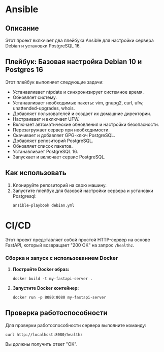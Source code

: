 <!DOCTYPE html>
<html lang="ru">
<head>
    <meta charset="UTF-8">
    <meta name="viewport" content="width=device-width, initial-scale=1.0">
</head>
<body>

<h1>Ansible</h1>
    <h2>Описание</h2>
    <p>Этот проект включает два плейбука Ansible для настройки сервера Debian и установки PostgreSQL 16.</p> 
    <h2>Плейбук: Базовая настройка Debian 10 и Postgres 16</h2>
    <p>Этот плейбук выполняет следующие задачи:</p>
    <ul>
        <li>Устанавливает ntpdate и синхронизирует системное время.</li>
        <li>Обновляет систему.</li>
        <li>Устанавливает необходимые пакеты: vim, gnupg2, curl, ufw, unattended-upgrades, whois.</li>
        <li>Добавляет пользователей и создает их домашние директории.</li>
        <li>Настраивает и включает UFW.</li>
        <li>Включает автоматические обновления и настройки безопасности.</li>
        <li>Перезагружает сервер при необходимости.</li>
        <li>Скачивает и добавляет GPG-ключ PostgreSQL.</li>
        <li>Добавляет репозиторий PostgreSQL.</li>
        <li>Обновляет список пакетов.</li>
        <li>Устанавливает PostgreSQL 16.</li>
        <li>Запускает и включает сервис PostgreSQL.</li>
    </ul>
    <h2>Как использовать</h2>
    <ol>
        <li>Клонируйте репозиторий на свою машину.</li>
        <li>Запустите плейбук для базовой настройки сервера и установки Postgresql:
            <pre><code>ansible-playbook debian.yml</code></pre>
        </li>
    </ol>

<h1>CI/CD</h1>

<p>Этот проект представляет собой простой HTTP-сервер на основе FastAPI, который возвращает "200 OK" на запрос <code>/healthz</code>.</p>


<h3>Сборка и запуск с использованием Docker</h3>
<ol>
    <li><strong>Постройте Docker образ:</strong>
        <pre><code>docker build -t my-fastapi-server .</code></pre>
    </li>
    <li><strong>Запустите Docker контейнер:</strong>
        <pre><code>docker run -p 8080:8080 my-fastapi-server</code></pre>
    </li>
</ol>

<h2>Проверка работоспособности</h2>
<p>Для проверки работоспособности сервера выполните команду:</p>
<pre><code>curl http://localhost:8080/healthz</code></pre>
<p>Вы должны получить ответ "OK".</p>

</body>
</html>
